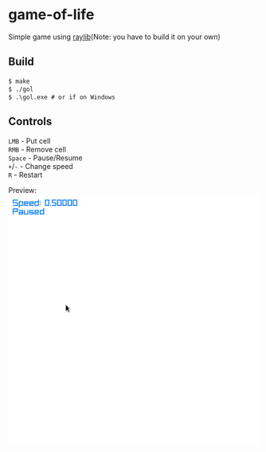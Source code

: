 # game-of-life

Simple game using [raylib](https://github.com/raysan5/raylib)(Note: you have to build it on your own)

## Build
```console
$ make
$ ./gol
$ .\gol.exe # or if on Windows
```

## Controls
`LMB` - Put cell       \
`RMB` - Remove cell    \
`Space` - Pause/Resume \
`+`/`-` - Change speed \
`R` - Restart

Preview:
![Preview](preview.gif)
